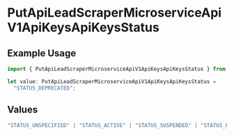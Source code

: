# PutApiLeadScraperMicroserviceApiV1ApiKeysApiKeysStatus

## Example Usage

```typescript
import { PutApiLeadScraperMicroserviceApiV1ApiKeysApiKeysStatus } from "oppulence-backend-sdk/models/operations";

let value: PutApiLeadScraperMicroserviceApiV1ApiKeysApiKeysStatus =
  "STATUS_DEPRECATED";
```

## Values

```typescript
"STATUS_UNSPECIFIED" | "STATUS_ACTIVE" | "STATUS_SUSPENDED" | "STATUS_PENDING_VERIFICATION" | "STATUS_REVOKED" | "STATUS_EXPIRED" | "STATUS_RATE_LIMITED" | "STATUS_PENDING_REVIEW" | "STATUS_DEPRECATED" | "STATUS_MAINTENANCE"
```